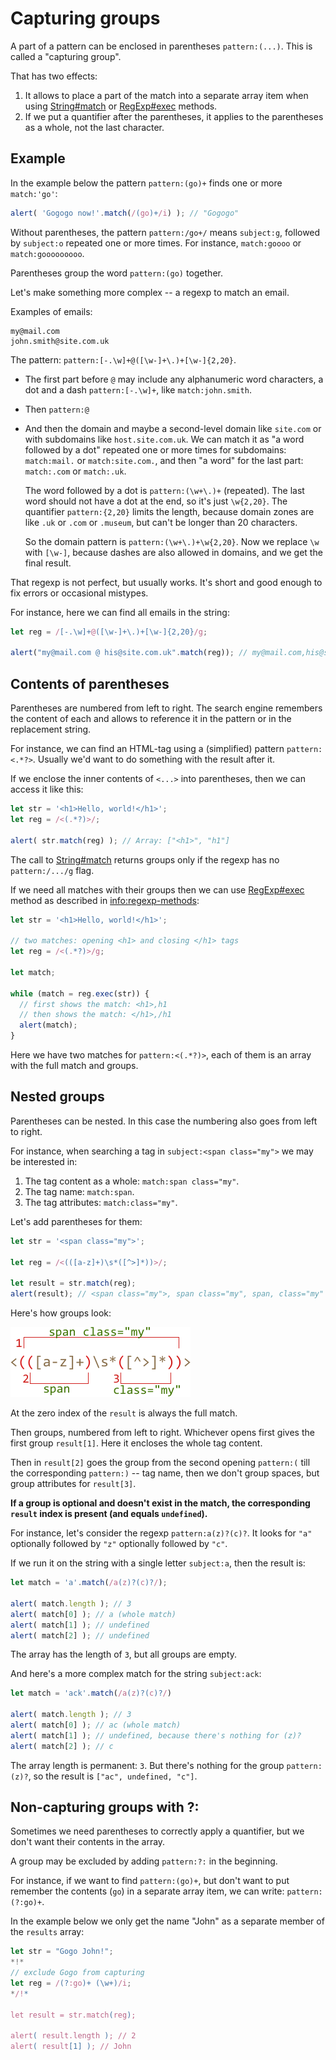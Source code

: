 # Capturing groups

A part of a pattern can be enclosed in parentheses `pattern:(...)`. This is called a "capturing group".

That has two effects:

1. It allows to place a part of the match into a separate array item when using  [String#match](mdn:js/String/match) or [RegExp#exec](mdn:/RegExp/exec) methods.
2. If we put a quantifier after the parentheses, it applies to the parentheses as a whole, not the last character.

## Example

In the example below the pattern `pattern:(go)+` finds one or more `match:'go'`:

```js run
alert( 'Gogogo now!'.match(/(go)+/i) ); // "Gogogo"
```

Without parentheses, the pattern `pattern:/go+/` means `subject:g`, followed by `subject:o` repeated one or more times. For instance, `match:goooo` or `match:gooooooooo`.

Parentheses group the word `pattern:(go)` together.

Let's make something more complex -- a regexp to match an email.

Examples of emails:

```
my@mail.com
john.smith@site.com.uk
```

The pattern: `pattern:[-.\w]+@([\w-]+\.)+[\w-]{2,20}`.

- The first part before `@` may include any alphanumeric word characters, a dot and a dash `pattern:[-.\w]+`, like `match:john.smith`.
- Then `pattern:@`
- And then the domain and maybe a second-level domain like `site.com` or with subdomains like `host.site.com.uk`. We can match it as "a word followed by a dot" repeated one or more times for subdomains: `match:mail.` or `match:site.com.`, and then "a word" for the last part: `match:.com` or `match:.uk`.

    The word followed by a dot is `pattern:(\w+\.)+` (repeated). The last word should not have a dot at the end, so it's just `\w{2,20}`. The quantifier `pattern:{2,20}` limits the length, because domain zones are like `.uk` or `.com` or `.museum`, but can't be longer than 20 characters.

    So the domain pattern is `pattern:(\w+\.)+\w{2,20}`. Now we replace `\w` with `[\w-]`, because dashes are also allowed in domains, and we get the final result.

That regexp is not perfect, but usually works. It's short and good enough to fix errors or occasional mistypes.

For instance, here we can find all emails in the string:

```js run
let reg = /[-.\w]+@([\w-]+\.)+[\w-]{2,20}/g;

alert("my@mail.com @ his@site.com.uk".match(reg)); // my@mail.com,his@site.com.uk
```


## Contents of parentheses  

Parentheses are numbered from left to right. The search engine remembers the content of each and allows to reference it in the pattern or in the replacement string.

For instance, we can find an HTML-tag using a (simplified) pattern `pattern:<.*?>`. Usually we'd want to do something with the result after it.

If we enclose the inner contents of `<...>` into parentheses, then we can access it like this:

```js run
let str = '<h1>Hello, world!</h1>';
let reg = /<(.*?)>/;

alert( str.match(reg) ); // Array: ["<h1>", "h1"]
```

The call to [String#match](mdn:js/String/match) returns groups only if the regexp has no `pattern:/.../g` flag.

If we need all matches with their groups then we can use [RegExp#exec](mdn:js/RegExp/exec) method as described in <info:regexp-methods>:

```js run
let str = '<h1>Hello, world!</h1>';

// two matches: opening <h1> and closing </h1> tags
let reg = /<(.*?)>/g;

let match;

while (match = reg.exec(str)) {
  // first shows the match: <h1>,h1
  // then shows the match: </h1>,/h1
  alert(match);
}
```

Here we have two matches for `pattern:<(.*?)>`, each of them is an array with the full match and groups.

## Nested groups

Parentheses can be nested. In this case the numbering also goes from left to right.

For instance, when searching a tag in `subject:<span class="my">` we may be interested in:

1. The tag content as a whole: `match:span class="my"`.
2. The tag name: `match:span`.
3. The tag attributes: `match:class="my"`.

Let's add parentheses for them:

```js run
let str = '<span class="my">';

let reg = /<(([a-z]+)\s*([^>]*))>/;

let result = str.match(reg);
alert(result); // <span class="my">, span class="my", span, class="my"
```

Here's how groups look:

![](regexp-nested-groups.png)

At the zero index of the `result` is always the full match.

Then groups, numbered from left to right. Whichever opens first gives the first group `result[1]`. Here it encloses the whole tag content.

Then in `result[2]` goes the group from the second opening `pattern:(` till the corresponding `pattern:)` -- tag name, then we don't group spaces, but group attributes for `result[3]`.

**If a group is optional and doesn't exist in the match, the corresponding `result` index is present (and equals `undefined`).**

For instance, let's consider the regexp `pattern:a(z)?(c)?`. It looks for `"a"` optionally followed by `"z"` optionally followed by `"c"`.

If we run it on the string with a single letter `subject:a`, then the result is:

```js run
let match = 'a'.match(/a(z)?(c)?/);

alert( match.length ); // 3
alert( match[0] ); // a (whole match)
alert( match[1] ); // undefined
alert( match[2] ); // undefined
```

The array has the length of `3`, but all groups are empty.

And here's a more complex match for the string `subject:ack`:

```js run
let match = 'ack'.match(/a(z)?(c)?/)

alert( match.length ); // 3
alert( match[0] ); // ac (whole match)
alert( match[1] ); // undefined, because there's nothing for (z)?
alert( match[2] ); // c
```

The array length is permanent: `3`. But there's nothing for the group `pattern:(z)?`, so the result is `["ac", undefined, "c"]`.

## Non-capturing groups with ?:

Sometimes we need parentheses to correctly apply a quantifier, but we don't want their contents in the array.

A group may be excluded by adding `pattern:?:` in the beginning.

For instance, if we want to find `pattern:(go)+`, but don't want to put remember the contents (`go`) in a separate array item, we can write: `pattern:(?:go)+`.

In the example below we only get the name "John" as a separate member of the `results` array:

```js run
let str = "Gogo John!";
*!*
// exclude Gogo from capturing
let reg = /(?:go)+ (\w+)/i;
*/!*

let result = str.match(reg);

alert( result.length ); // 2
alert( result[1] ); // John
```
